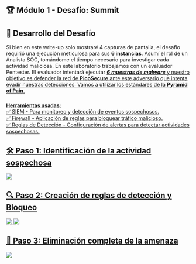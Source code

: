 ## 🏆 Módulo 1 - Desafío: Summit  

## 📌 Desarrollo del Desafío
Si bien en este write-up solo mostraré 4 capturas de pantalla, el desafío requirió una ejecución meticulosa para sus **6 instancias**. Asumí el rol de un Analista SOC, tomándome el tiempo necesario para investigar cada actividad maliciosa. En este laboratorio trabajamos con un evaluador Pentester. El evaluador intentará ejecutar <u>***6 muestras de malware<u>*** y nuestro objetivo es defender la red de **PicoSecure** ante este adversario que intenta evadir nuestras detecciones. Vamos a utilizar los estándares de la **Pyramid of Pain**.

###
  
**Herramientas usadas:**  
✅ SIEM - Para monitoreo y detección de eventos sospechosos.  
✅ Firewall - Aplicación de reglas para bloquear tráfico malicioso.  
✅ Reglas de Detección - Configuración de alertas para detectar actividades sospechosas.  

##



## 🛠 Paso 1: Identificación de la actividad sospechosa ##
![](https://raw.githubusercontent.com/JoshKxng/SOC-Level-1-THM/refs/heads/main/imagenes/Summit/1.png)


## 🔍 Paso 2: Creación de reglas de detección y Bloqueo
![](https://raw.githubusercontent.com/JoshKxng/SOC-Level-1-THM/refs/heads/main/imagenes/Summit/2.png)
![](https://raw.githubusercontent.com/JoshKxng/SOC-Level-1-THM/refs/heads/main/imagenes/Summit/3.png)


## 🚀 Paso 3: Eliminación completa de la amenaza
![](https://raw.githubusercontent.com/JoshKxng/SOC-Level-1-THM/refs/heads/main/imagenes/Summit/4.png)

